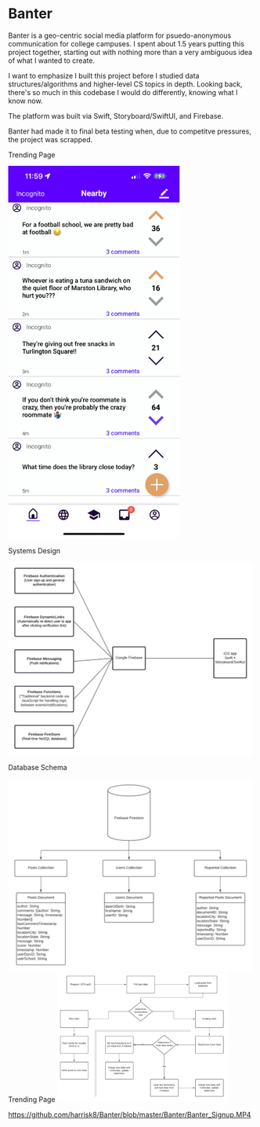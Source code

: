 # Banter

Banter is a geo-centric social media platform for psuedo-anonymous communication for college campuses. I spent about 1.5 years putting this project together, starting out with nothing more than a very ambiguous idea of what I wanted to create.

I want to emphasize I built this project before I studied data structures/algorithms and higher-level CS topics in depth. Looking back, there's so much in this codebase I would do differently, knowing what I know now.

The platform was built via Swift, Storyboard/SwiftUI, and Firebase.

Banter had made it to final beta testing when, due to competitve pressures, the project was scrapped.

Trending Page

<img src="/Banter/Banter_Screenshot.PNG" width="350" >

Systems Design

<img src="/Banter/Banter Systems Design.png" width="500" >

Database Schema 

<img src="/Banter/Banter Database Schema.png" width="500">
Trending Page


<img src="/Banter/Banter Startup Logic.png" width="350">

https://github.com/harrisk8/Banter/blob/master/Banter/Banter_Signup.MP4
